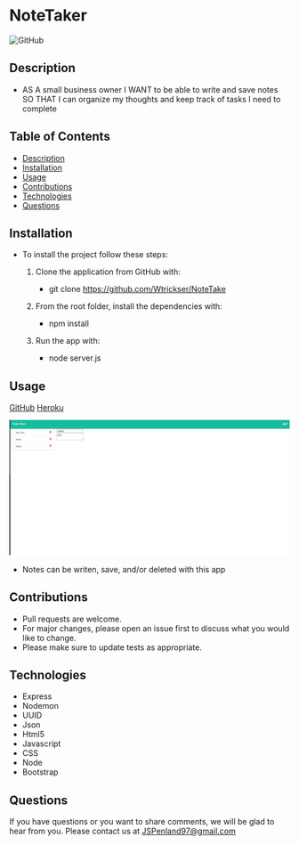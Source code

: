   # NoteTaker
  
  ![GitHub](https://img.shields.io/badge/license-MIT-purple?style=plastic)
  
  
  ## **Description**

  * AS A small business owner
    I WANT to be able to write and save notes
    SO THAT I can organize my thoughts and keep track of tasks I need to complete
  
 
  ## Table of Contents
  * [Description](#Description)
  * [Installation](#Installation)
  * [Usage](#Usage)
  * [Contributions](#contributions)
  * [Technologies](#Technologies)
  * [Questions](#Questions)
  
  
  ## **Installation**
  
  * To install the project follow these steps:

     1. Clone the application from GitHub with:
   
        * git clone https://github.com/Wtrickser/NoteTake
    
     2. From the root folder, install the dependencies with:
    
        * npm install
        
     3. Run the app with:
    
        * node server.js
  
  
  ## **Usage**
  
  [GitHub](https://github.com/Wtrickser/NoteTaker) [Heroku](https://mrpen-notetaker.herokuapp.com/)
  
  ![Screenshot 1](Pic1.png)
  
  * Notes can be writen, save, and/or deleted with this app
  
  
  ## **Contributions**
  
  * Pull requests are welcome.
  * For major changes, please open an issue first to discuss what you would like to change.
  * Please make sure to update tests as appropriate.


  ## **Technologies**
  
  * Express
  * Nodemon
  * UUID
  * Json
  * Html5
  * Javascript
  * CSS
  * Node
  * Bootstrap
  
  
  ## **Questions**
  
  If you have questions or you want to share comments, we will be glad to hear from you. Please contact us at
  JSPenland97@gmail.com
